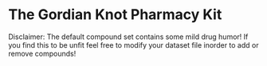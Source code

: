 # The Gordian Knot Pharmacy Kit 

Disclaimer: The default compound set contains some mild drug humor! If you find this to be unfit feel free to modify your dataset file inorder to add or remove compounds!

